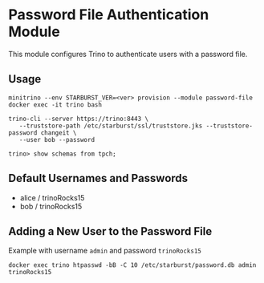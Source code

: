 # Password File Authentication Module

This module configures Trino to authenticate users with a password file.

## Usage

    minitrino --env STARBURST_VER=<ver> provision --module password-file
    docker exec -it trino bash 

    trino-cli --server https://trino:8443 \
       --truststore-path /etc/starburst/ssl/truststore.jks --truststore-password changeit \
       --user bob --password
       
    trino> show schemas from tpch;

## Default Usernames and Passwords

- alice / trinoRocks15
- bob / trinoRocks15

## Adding a New User to the Password File

Example with username `admin` and password `trinoRocks15`

    docker exec trino htpasswd -bB -C 10 /etc/starburst/password.db admin trinoRocks15
